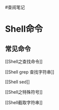 #查阅笔记 

# Shell命令


## 常见命令


[[Shell之查找命令]]

[[Shell grep 查找字符串]]

[[Shell sed]]

[[Shell之特殊符号]]

[[Shell截取字符串]]


